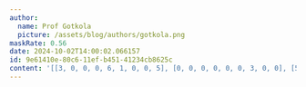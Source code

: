 ```yaml
---
author:
  name: Prof Gotkola
  picture: /assets/blog/authors/gotkola.png
maskRate: 0.56
date: 2024-10-02T14:00:02.066157
id: 9e61410e-80c6-11ef-b451-41234cb8625c
content: '[[3, 0, 0, 0, 6, 1, 0, 0, 5], [0, 0, 0, 0, 0, 0, 3, 0, 0], [5, 9, 7, 0, 0, 0, 8, 6, 0], [0, 0, 0, 0, 8, 0, 0, 9, 0], [0, 3, 5, 6, 0, 0, 1, 0, 4], [9, 1, 0, 4, 5, 0, 0, 3, 0], [1, 5, 0, 7, 4, 2, 9, 8, 0], [0, 8, 0, 0, 1, 0, 0, 0, 0], [0, 7, 0, 8, 9, 0, 2, 0, 6]]'
---
```

